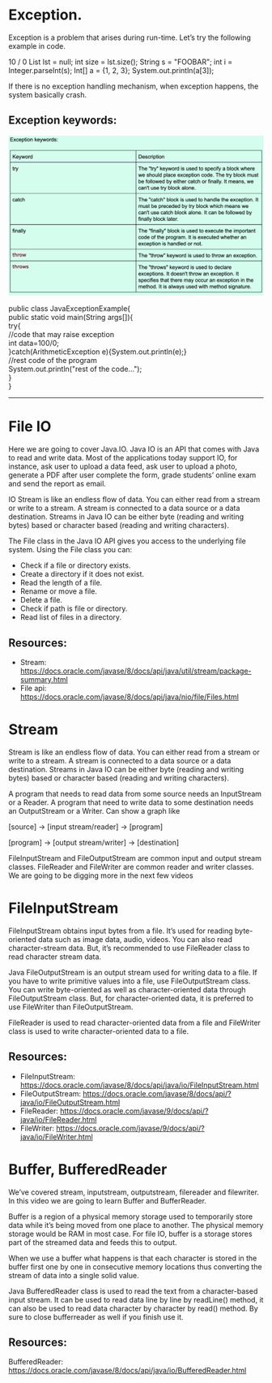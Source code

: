 # Exception.
Exception is a problem that arises during run-time. Let’s try the following example in code.

10 / 0
List<Integer> lst = null; int size = lst.size();
String s = "FOOBAR"; int i = Integer.parseInt(s);
Int[] a = {1, 2, 3}; System.out.println(a[3]);
  
If there is no exception handling mechanism, when exception happens, the system basically crash.
  
## Exception keywords:
  
<p align="center">
  <img src="https://github.com/iamAkolab/udacity_javadev_nanodegree/blob/main/part2_java_basics/ExceptionsKeywords.png" title="Big O Notation">
</p>
  
public class JavaExceptionExample{  
  public static void main(String args[]){  
   try{  
      //code that may raise exception  
      int data=100/0;  
   }catch(ArithmeticException e){System.out.println(e);}  
   //rest code of the program   
   System.out.println("rest of the code...");  
  }  
}
  
--------------------------------------------------------------------------------------------------------------------------------------------------------------  
# File IO
Here we are going to cover Java.IO. Java IO is an API that comes with Java to read and write data. Most of the applications today support IO, for instance, ask user to upload a data feed, ask user to upload a photo, generate a PDF after user complete the form, grade students’ online exam and send the report as email.

IO Stream is like an endless flow of data. You can either read from a stream or write to a stream. A stream is connected to a data source or a data destination. Streams in Java IO can be either byte (reading and writing bytes) based or character based (reading and writing characters).

The File class in the Java IO API gives you access to the underlying file system. Using the File class you can:

* Check if a file or directory exists.
* Create a directory if it does not exist.
* Read the length of a file.
* Rename or move a file.
* Delete a file.
* Check if path is file or directory.
* Read list of files in a directory.
  
## Resources:
* Stream: https://docs.oracle.com/javase/8/docs/api/java/util/stream/package-summary.html
* File api: https://docs.oracle.com/javase/8/docs/api/java/nio/file/Files.html

# Stream
Stream is like an endless flow of data. You can either read from a stream or write to a stream. A stream is connected to a data source or a data destination. Streams in Java IO can be either byte (reading and writing bytes) based or character based (reading and writing characters).

A program that needs to read data from some source needs an InputStream or a Reader. A program that need to write data to some destination needs an OutputStream or a Writer. Can show a graph like

[source] -> [input stream/reader] -> [program]

[program] -> [output stream/writer] -> [destination]

FileInputStream and FileOutputStream are common input and output stream classes. FileReader and FileWriter are common reader and writer classes.
We are going to be digging more in the next few videos
  
# FileInputStream
FileInputStream obtains input bytes from a file. It’s used for reading byte-oriented data such as image data, audio, videos. You can also read character-stream data. But, it’s recommended to use FileReader class to read character stream data.

Java FileOutputStream is an output stream used for writing data to a file. If you have to write primitive values into a file, use FileOutputStream class. You can write byte-oriented as well as character-oriented data through FileOutputStream class. But, for character-oriented data, it is preferred to use FileWriter than FileOutputStream.

FileReader is used to read character-oriented data from a file and FileWriter class is used to write character-oriented data to a file.

## Resources:
* FileInputStream: https://docs.oracle.com/javase/8/docs/api/java/io/FileInputStream.html
* FileOutputStream: https://docs.oracle.com/javase/8/docs/api/?java/io/FileOutputStream.html
* FileReader: https://docs.oracle.com/javase/9/docs/api/?java/io/FileReader.html
* FileWriter: https://docs.oracle.com/javase/9/docs/api/?java/io/FileWriter.html

# Buffer, BufferedReader
We’ve covered stream, inputstream, outputstream, filereader and filewriter. In this video we are going to learn Buffer and BufferReader.

Buffer is a region of a physical memory storage used to temporarily store data while it’s being moved from one place to another. The physical memory storage would be RAM in most case. For file IO, buffer is a storage stores part of the streamed data and feeds this to output.

When we use a buffer what happens is that each character is stored in the buffer first one by one in consecutive memory locations thus converting the stream of data into a single solid value.

Java BufferedReader class is used to read the text from a character-based input stream. It can be used to read data line by line by readLine() method, it can also be used to read data character by character by read() method. By sure to close bufferreader as well if you finish use it.
  
## Resources:
BufferedReader: https://docs.oracle.com/javase/8/docs/api/java/io/BufferedReader.html
